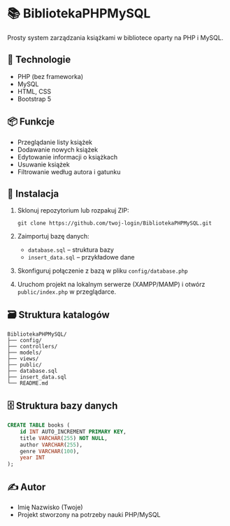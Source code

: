 # 📚 BibliotekaPHPMySQL

Prosty system zarządzania książkami w bibliotece oparty na PHP i MySQL.

## 🧰 Technologie
- PHP (bez frameworka)
- MySQL
- HTML, CSS
- Bootstrap 5

## 📦 Funkcje
- Przeglądanie listy książek
- Dodawanie nowych książek
- Edytowanie informacji o książkach
- Usuwanie książek
- Filtrowanie według autora i gatunku

## 🔧 Instalacja
1. Sklonuj repozytorium lub rozpakuj ZIP:
   ```
   git clone https://github.com/twoj-login/BibliotekaPHPMySQL.git
   ```

2. Zaimportuj bazę danych:
   - `database.sql` – struktura bazy
   - `insert_data.sql` – przykładowe dane

3. Skonfiguruj połączenie z bazą w pliku `config/database.php`

4. Uruchom projekt na lokalnym serwerze (XAMPP/MAMP) i otwórz `public/index.php` w przeglądarce.

## 🗃️ Struktura katalogów

```
BibliotekaPHPMySQL/
├── config/
├── controllers/
├── models/
├── views/
├── public/
├── database.sql
├── insert_data.sql
└── README.md
```

## 🗄️ Struktura bazy danych

```sql
CREATE TABLE books (
    id INT AUTO_INCREMENT PRIMARY KEY,
    title VARCHAR(255) NOT NULL,
    author VARCHAR(255),
    genre VARCHAR(100),
    year INT
);
```

## ✍️ Autor
- Imię Nazwisko (Twoje)
- Projekt stworzony na potrzeby nauki PHP/MySQL
